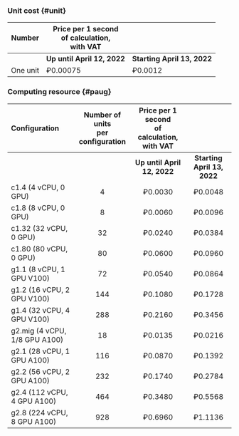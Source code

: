 ### Unit cost {#unit}

| Number | Price per 1 second <br>of calculation, <br>with VAT | |
| ----- | ----- | --- |
| | **Up until April 12, 2022** | **Starting  April 13, 2022** |
One unit | ₽0.00075  | ₽0.0012 |
  
### Computing resource {#paug}

| Configuration | Number of units <br>per configuration | Price per 1 second <br>of calculation,<br>with VAT |  |
|:---|:---:|:---:|:---:|
| | | **Up until April 12, 2022** | **Starting  April 13, 2022** |
  c1.4 (4 vCPU, 0 GPU)     |  4  |        ₽0.0030        | ₽0.0048               |
| c1.8 (8 vCPU, 0 GPU)          | 8   | ₽0.0060               | ₽0.0096               |
| c1.32 (32 vCPU, 0 GPU)        | 32  | ₽0.0240               | ₽0.0384               |
| c1.80 (80 vCPU, 0 GPU)        | 80  | ₽0.0600               | ₽0.0960                |
| g1.1 (8 vCPU, 1 GPU V100)     | 72  | ₽0.0540               | ₽0.0864               |
| g1.2 (16 vCPU, 2 GPU V100)    | 144 | ₽0.1080               | ₽0.1728               |
| g1.4 (32 vCPU, 4 GPU V100)    | 288 | ₽0.2160               | ₽0.3456               |
| g2.mig (4 vCPU, 1/8 GPU A100) | 18  | ₽0.0135               | ₽0.0216               |
| g2.1 (28 vCPU, 1 GPU A100)    | 116 | ₽0.0870               | ₽0.1392               |
| g2.2 (56 vCPU, 2 GPU A100)    | 232 | ₽0.1740               | ₽0.2784               |
| g2.4 (112 vCPU, 4 GPU A100)   | 464 | ₽0.3480               | ₽0.5568               |
| g2.8 (224 vCPU, 8 GPU A100)   | 928 | ₽0.6960               | ₽1.1136               |